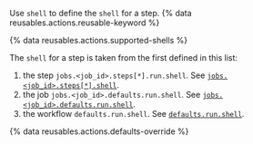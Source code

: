 Use `shell` to define the `shell` for a step. {% data reusables.actions.reusable-keyword %}

{% data reusables.actions.supported-shells %}

The `shell` for a step is taken from the first defined in this list:
1. the step `jobs.<job_id>.steps[*].run.shell`. See [`jobs.<job_id>.steps[*].shell`](/actions/using-workflows/workflow-syntax-for-github-actions#jobsjob_idstepsshell).
1. the job `jobs.<job_id>.defaults.run.shell`. See [`jobs.<job_id>.defaults.run.shell`](/actions/using-workflows/workflow-syntax-for-github-actions#jobsjob_iddefaultsrunshell).
1. the workflow `defaults.run.shell`. See [`defaults.run.shell`](/actions/using-workflows/workflow-syntax-for-github-actions#defaultsrunshell).

{% data reusables.actions.defaults-override %}
